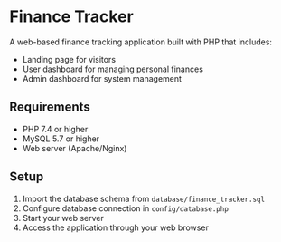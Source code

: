 # Finance Tracker

A web-based finance tracking application built with PHP that includes:
- Landing page for visitors
- User dashboard for managing personal finances
- Admin dashboard for system management

## Requirements
- PHP 7.4 or higher
- MySQL 5.7 or higher
- Web server (Apache/Nginx)

## Setup
1. Import the database schema from `database/finance_tracker.sql`
2. Configure database connection in `config/database.php`
3. Start your web server
4. Access the application through your web browser

